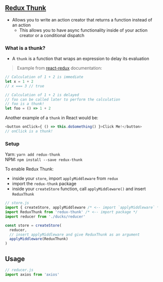 ## [Redux Thunk](https://github.com/gaearon/redux-thunk)

- Allows you to write an action creator that returns a function instead of an action
  - This allows you to have async functionality inside of your action creator or a conditional dispatch

### What is a thunk?
- A `thunk` is a function that wraps an expression to delay its evaluation
> Example from [react-redux](https://github.com/gaearon/redux-thunk) documentation:
```js
// Calculation of 1 + 2 is immediate
let x = 1 + 2 
// x === 3 // true

// Calculation of 1 + 2 is delayed
// foo can be called later to perform the calculation
// foo is a thunk!
let foo = () => 1 + 2
```

Another example of a `thunk` in React would be:
```js
<button onClick={ () => this.doSomething() }>Click Me!</button>
// onClick is a thunk!
```
### Setup
Yarn: `yarn add redux-thunk`  
NPM: `npm install --save redux-thunk`

To enable Redux Thunk:

- inside your `store`, import `applyMiddleware` from `redux`
- import the `redux-thunk` package
- inside your `createStore` function, call `applyMiddleware()` and insert `ReduxThunk`
```js
// store.js
import { createStore, applyMiddleware /* <-- import `applyMiddleware` */ } from 'redux'
import ReduxThunk from 'redux-thunk' /* <-- import package */
import reducer from './ducks/reducer'

const store = createStore(
  reducer, 
  // insert applyMiddleware and give ReduxThunk as an argument
  applyMiddleware(ReduxThunk)
)
```

## Usage

```js
// reducer.js
import axios from 'axios'


```